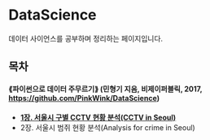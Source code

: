 # DataScience
데이터 사이언스를 공부하며 정리하는 페이지입니다.
    
    
## 목차    
#### ⟪파이썬으로 데이터 주무르기⟫ (민형기 지음, 비제이퍼블릭, 2017, https://github.com/PinkWink/DataScience)


* **[1장. 서울시 구별 CCTV 현황 분석(CCTV in Seoul)](https://github.com/ranisop/DataScience/tree/master/01.%20CCTV%20in%20Seoul)**
* 2장. 서울시 범쥐 현황 분석(Analysis for crime in Seoul)
